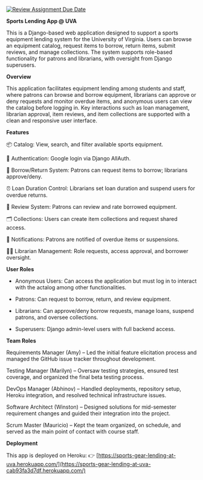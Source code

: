 [![Review Assignment Due Date](https://classroom.github.com/assets/deadline-readme-button-22041afd0340ce965d47ae6ef1cefeee28c7c493a6346c4f15d667ab976d596c.svg)](https://classroom.github.com/a/hLqvXyMi)

**Sports Lending App @ UVA**

This is a Django-based web application designed to support a sports equipment lending system for the University of Virginia. Users can browse an equipment catalog, request items to borrow, return items, submit reviews, and manage collections. The system supports role-based functionality for patrons and librarians, with oversight from Django superusers.

**Overview**

This application facilitates equipment lending among students and staff, where patrons can browse and borrow equipment, librarians can approve or deny requests and monitor overdue items, and anonymous users can view the catalog before logging in. Key interactions such as loan management, librarian approval, item reviews, and item collections are supported with a clean and responsive user interface.

**Features**

📦 Catalog: View, search, and filter available sports equipment.

🔐 Authentication: Google login via Django AllAuth.

📄 Borrow/Return System: Patrons can request items to borrow; librarians approve/deny.

⏰ Loan Duration Control: Librarians set loan duration and suspend users for overdue returns.

💬 Review System: Patrons can review and rate borrowed equipment.

🗂️ Collections: Users can create item collections and request shared access.

🔔 Notifications: Patrons are notified of overdue items or suspensions.

🧑‍💼 Librarian Management: Role requests, access approval, and borrower oversight.

**User Roles**

- Anonymous Users: Can access the application but must log in to interact with the actalog among other functionalities.

- Patrons: Can request to borrow, return, and review equipment.

- Librarians: Can approve/deny borrow requests, manage loans, suspend patrons, and oversee collections.

- Superusers: Django admin-level users with full backend access.

**Team Roles**

Requirements Manager (Amy) – Led the initial feature elicitation process and managed the GitHub issue tracker throughout development.

Testing Manager (Marilyn) – Oversaw testing strategies, ensured test coverage, and organized the final beta testing process.

DevOps Manager (Abhinov) – Handled deployments, repository setup, Heroku integration, and resolved technical infrastructure issues.

Software Architect (Winston) – Designed solutions for mid-semester requirement changes and guided their integration into the project.

Scrum Master (Mauricio) – Kept the team organized, on schedule, and served as the main point of contact with course staff.  

**Deployment**

This app is deployed on Heroku:
👉 [https://sports-gear-lending-at-uva.herokuapp.com/](https://sports-gear-lending-at-uva-cab93fa3d7df.herokuapp.com/)
